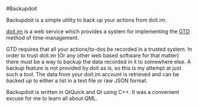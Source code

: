 #Backupdoit

Backupdoit is a simple utility to back up your actions from doit.im.

[doit.im](http://doit.im/) is a web service which provides a system for implementing the [GTD](http://en.wikipedia.org/wiki/Getting_Things_Done) method of time-management.

GTD requires that all your actions/to-dos be recorded in a trusted system. In order to trust doit.im (Or any other web based software for that matter) there must be a way to backup the data recorded in it to somewhere else. A backup feature is not provided by doit as is, so this is my attempt at just such a tool. The data from your doit.im account is retrieved and can be backed up to either a list in a text file or raw JSON format.

Backupdoit is written in QtQuick and Qt using C++. It was a convenient excuse for me to learn all about QML.


